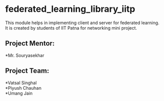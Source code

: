 # federated_learning_library_iitp
This module helps in implementing client and server for federated learning. It is created by students of IIT Patna for networking mini project. 


## Project Mentor:
*Mr. Souryasekhar 

## Project Team:
*Vatsal Singhal<br />
*Piyush Chauhan<br />
*Umang Jain
